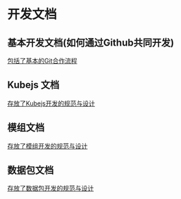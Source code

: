 # 开发文档

## 基本开发文档(如何通过Github共同开发)

[包括了基本的Git合作流程](https://github.com/M1hono/Minecraft-Hunt/tree/main/kubejs/documents/development/basic.md)

## Kubejs 文档

[存放了Kubejs开发的规范与设计](https://github.com/M1hono/Minecraft-Hunt/tree/main/kubejs/documents/development/kubejs/README.md)

## 模组文档

[存放了模组开发的规范与设计](https://github.com/M1hono/Minecraft-Hunt/tree/main/kubejs/documents/development/mods/README.md)

## 数据包文档

[存放了数据包开发的规范与设计](https://github.com/M1hono/Minecraft-Hunt/tree/main/kubejs/documents/development/datapack/README.md)
